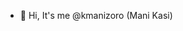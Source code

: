 - 👋 Hi, It's me @kmanizoro (Mani Kasi)

<!---
kmanizoro/kmanizoro is a ✨ special ✨ repository because its `README.md` (this file) appears on your GitHub profile.
You can click the Preview link to take a look at your changes.
--->
